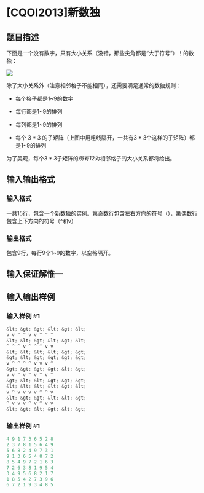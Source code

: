 # [CQOI2013]新数独

## 题目描述

下面是一个没有数字，只有大小关系（没错，那些尖角都是“大于符号”）！的数独：

![](https://cdn.luogu.com.cn/upload/pic/18989.png)

除了大小关系外（注意相邻格子不能相同），还需要满足通常的数独规则：

* 每个格子都是$1$~$9$的数字

* 每行都是$1$~$9$的排列

* 每列都是$1$~$9$的排列

* 每个 $3*3$ 的子矩阵（上图中用粗线隔开，一共有$3*3$个这样的子矩阵）都是$1$~$9$的排列

为了美观，每个$3*3$子矩阵的*所有12对*相邻格子的大小关系都将给出。

## 输入输出格式

### 输入格式

一共15行，包含一个新数独的实例。第奇数行包含左右方向的符号（），第偶数行包含上下方向的符号（^和v）

### 输出格式

包含9行，每行9个1~9的数字，以空格隔开。

## 输入保证解惟一

## 输入输出样例

### 输入样例 #1

```cpp
&lt; &gt; &gt; &lt; &gt; &lt; 
v v ^ ^ v v ^ ^ ^
&lt; &lt; &gt; &lt; &gt; &lt; 
^ ^ ^ v ^ ^ ^ v v
&lt; &lt; &lt; &lt; &gt; &gt; 
&gt; &lt; &gt; &gt; &gt; &gt; 
v ^ ^ ^ ^ v v v ^
&gt; &gt; &gt; &gt; &lt; &gt; 
v v ^ v ^ v ^ v ^
&gt; &lt; &lt; &gt; &gt; &gt; 
&lt; &lt; &lt; &lt; &gt; &lt; 
v ^ v v v v ^ ^ v
&lt; &gt; &gt; &lt; &lt; &gt; 
^ v v v ^ v ^ v v
&lt; &gt; &lt; &gt; &lt; &gt; 
```


### 输出样例 #1

```cpp
4 9 1 7 3 6 5 2 8
2 3 7 8 1 5 6 4 9
5 6 8 2 4 9 7 3 1
9 1 3 6 5 4 8 7 2
8 5 4 9 7 2 1 6 3
7 2 6 3 8 1 9 5 4
3 4 9 5 6 8 2 1 7
1 8 5 4 2 7 3 9 6
6 7 2 1 9 3 4 8 5
```


